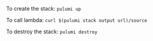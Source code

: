 To create the stack:
```pulumi up```

To call lambda: ```curl $(pulumi stack output url)/source```

To destroy the stack: ```pulumi destroy```
